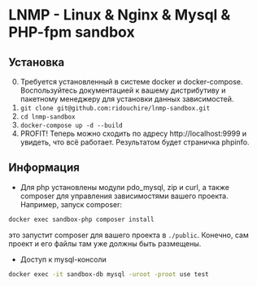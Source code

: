 LNMP - Linux & Nginx & Mysql & PHP-fpm sandbox
=====

Установка
---------
0. Требуется установленный в системе docker и docker-compose. Воспользуйтесь документацией к вашему дистрибутиву и пакетному менеджеру для установки данных зависимостей.
1. `git clone git@github.com:ridouchire/lnmp-sandbox.git`
2. `cd lnmp-sandbox`
3. `docker-compose up -d --build`
4. PROFIT! Теперь можно сходить по адресу http://localhost:9999 и увидеть, что всё работает. Результатом будет страничка phpinfo. 

Информация
----------

* Для php установлены модули pdo_mysql, zip и curl, а также composer для управления зависимостями вашего проекта. Например, запуск composer:
```bash
docker exec sandbox-php composer install
```
это запустит composer для вашего проекта в `./public`. Конечно, сам проект и его файлы там уже должны быть размещены.

* Доступ к mysql-консоли
```bash
docker exec -it sandbox-db mysql -uroot -proot use test
```
